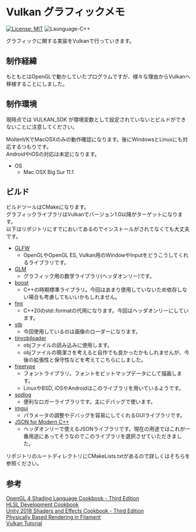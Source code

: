 # Vulkan グラフィックメモ

[![License: MIT](https://img.shields.io/badge/License-MIT-lightgrey.svg)](https://opensource.org/licenses/MIT)
![Launguage-C++](https://img.shields.io/badge/Language-C%2B%2B-orange)

グラフィックに関する実装をVulkanで行っていきます。  

## 制作経緯

もともとはOpenGLで動かしていたプログラムですが、様々な理由からVulkanへ移植することにしました。

## 制作環境

現時点では VULKAN_SDK が環境変数として設定されていないとビルドができないことに注意してください。  

MoltenVKでMacOSXのみの動作確認になります。後にWindowsとLinuxにも対応するつもりです。  
AndroidやiOSの対応は未定になります。

- OS
  - Mac OSX Big Sur 11.1

## ビルド

ビルドツールはCMakeになります。  
グラフィックライブラリはVulkanでバージョン1.0以降がターゲットになります。  
以下はリポジトリにすでにおいてあるのでインストールがされてなくても大丈夫です。

- [GLFW]
  - OpenGLやOpenGL ES, Vulkan用のWindowやInputをどうこうしてくれるライブラリです。
- [GLM]
  - グラフィック用の数学ライブラリ(ヘッダオンリー)です。
- [boost]
  - C++の時期標準ライブラリ。今回はあまり使用していないため依存しない場合も考慮してもいいかもしれません。
- [fmt]
  - C++20のstd::formatの代用になります。今回はヘッダオンリーにしています。
- [stb]
  - 今回使用しているのは画像のローダーになります。
- [tinyobjloader]
  - objファイルの読み込みに使用します。
  - objファイルの簡潔さを考えると自作でも良かったかもしれませんが、今後の拡張性と保守性などを考えてこちらにしました。
- [freetype]
  - フォントライブラリ。フォントをビットマップデータにして描画します。
  - LinuxやBSD, iOSやAndroidはこのライブラリを用いているようです。
- [spdlog]
  - 便利なロガーライブラリです。主にデバッグで使います。
- [imgui]
  - パラメータの調整やデバッグを容易にしてくれるGUIライブラリです。
- [JSON for Modern C++]
  - ヘッダオンリーで使えるJSONライブラリです。現在の用途ではこれが一番用途にあってそうなのでこのライブラリを選択させていただきました。

リポジトリのルートディレクトリにCMakeLists.txtがあるので詳しくはそちらを参照ください。  

## 参考

[OpenGL 4 Shading Language Cookbook - Third Edition](https://www.packtpub.com/product/opengl-4-shading-language-cookbook-third-edition/9781789342253)  
[HLSL Development Cookbook](https://www.packtpub.com/product/hlsl-development-cookbook/9781849694209)  
[Unity 2018 Shaders and Effects Cookbook - Third Edition](https://www.packtpub.com/product/unity-2018-shaders-and-effects-cookbook-third-edition/9781788396233)  
[Physically Based Rendering in Filament](https://google.github.io/filament/Filament.md.html)  
[Vulkan Tutorial](https://vulkan-tutorial.com/)

[boost]:<https://www.boost.org/>
[GLFW]:<https://www.glfw.org/>
[glad]:<https://github.com/Dav1dde/glad>
[GLM]:<https://github.com/g-truc/glm>
[fmt]:<https://github.com/fmtlib/fmt>
[stb]:<https://github.com/nothings/stb>
[tinyobjloader]:<https://github.com/tinyobjloader/tinyobjloader>
[freetype]:<https://www.freetype.org/>
[spdlog]:<https://github.com/gabime/spdlog>
[imgui]:<https://github.com/ocornut/imgui>
[JSON for Modern C++]:<https://github.com/nlohmann/json>
